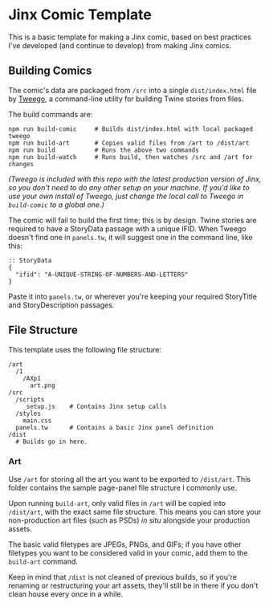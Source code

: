 # Jinx Comic Template

This is a basic template for making a Jinx comic, based on best practices I've developed (and continue to develop) from making Jinx comics.

## Building Comics

The comic's data are packaged from `/src` into a single `dist/index.html` file by [Tweego](https://www.motoslave.net/tweego/), a command-line utility for building Twine stories from files.

The build commands are:

```
npm run build-comic     # Builds dist/index.html with local packaged tweego
npm run build-art       # Copies valid files from /art to /dist/art
npm run build           # Runs the above two commands
npm run build-watch     # Runs build, then watches /src and /art for changes
```

_(Tweego is included with this repo with the latest production version of Jinx, so you don't need to do any other setup on your machine.  If you'd like to use your own install of Tweego, just change the local call to Tweego in `build-comic` to a global one.)_

The comic will fail to build the first time; this is by design.  Twine stories are required to have a StoryData passage with a unique IFID.  When Tweego doesn't find one in `panels.tw`, it will suggest one in the command line, like this:

```
:: StoryData
{
  "ifid": "A-UNIQUE-STRING-OF-NUMBERS-AND-LETTERS"
}
```

Paste it into `panels.tw`, or wherever you're keeping your required StoryTitle and StoryDescription passages.

## File Structure

This template uses the following file structure:

```
/art
  /1
    /AXp1
      art.png
/src
  /scripts
    _setup.js    # Contains Jinx setup calls
  /styles
    main.css
  panels.tw      # Contains a basic Jinx panel definition
/dist
  # Builds go in here.
```

### Art

Use `/art` for storing all the art you want to be exported to `/dist/art`.  This folder contains the sample page-panel file structure I commonly use.

Upon running `build-art`, only valid files in `/art` will be copied into `/dist/art`, with the exact same file structure.  This means you can store your non-production art files (such as PSDs) _in situ_ alongside your production assets.

The basic valid filetypes are JPEGs, PNGs, and GIFs; if you have other filetypes you want to be considered valid in your comic, add them to the `build-art` command.

Keep in mind that `/dist` is not cleaned of previous builds, so if you're renaming or restructuring your art assets, they'll still be in there if you don't clean house every once in a while.
